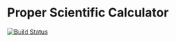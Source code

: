 # Proper Scientific Calculator
[![Build Status](https://travis-ci.com/arifbalik/proper_calculator.svg?branch=master)](https://travis-ci.com/arifbalik/proper_calculator)
